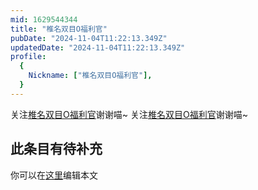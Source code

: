 ```yaml
---
mid: 1629544344
title: "椎名双目O福利官"
pubDate: "2024-11-04T11:22:13.349Z"
updatedDate: "2024-11-04T11:22:13.349Z"
profile:
  {
    Nickname: ["椎名双目O福利官"],
  }
---
```


关注[椎名双目O福利官](https://space.bilibili.com/1629544344)谢谢喵~ 关注[椎名双目O福利官](https://space.bilibili.com/1629544344)谢谢喵~

## 此条目有待补充
你可以在[这里](https://github.com/Yuhanawa/VTuber.ICU-Content/edit/master/v/椎名双目O福利官/index.md)编辑本文
